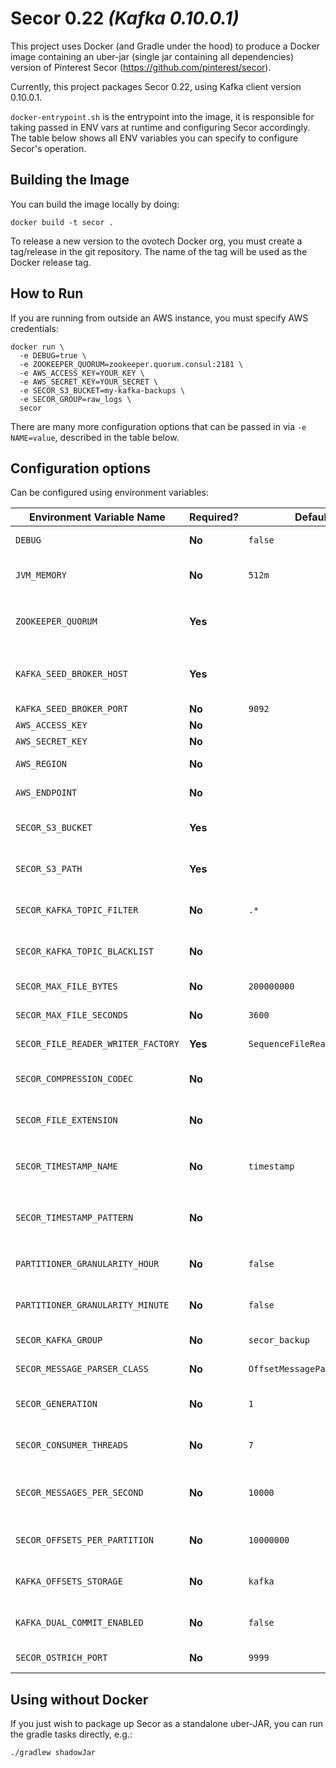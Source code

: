 # Secor 0.22 _(Kafka 0.10.0.1)_

This project uses Docker (and Gradle under the hood) to produce a Docker image containing an uber-jar (single jar containing all dependencies) version of Pinterest Secor (https://github.com/pinterest/secor).

Currently, this project packages Secor 0.22, using Kafka client version 0.10.0.1.

`docker-entrypoint.sh` is the entrypoint into the image, it is responsible for taking passed in ENV vars at runtime and configuring Secor accordingly. The table below shows all ENV variables you can specify to configure Secor's operation.

## Building the Image

You can build the image locally by doing:

```shell
docker build -t secor .
```

To release a new version to the ovotech Docker org, you must create a tag/release in the git repository. The name of the tag will be used as the Docker release tag.

## How to Run

If you are running from outside an AWS instance, you must specify AWS credentials:

```shell
docker run \
  -e DEBUG=true \
  -e ZOOKEEPER_QUORUM=zookeeper.quorum.consul:2181 \
  -e AWS_ACCESS_KEY=YOUR_KEY \
  -e AWS_SECRET_KEY=YOUR_SECRET \
  -e SECOR_S3_BUCKET=my-kafka-backups \
  -e SECOR_GROUP=raw_logs \
  secor
```

There are many more configuration options that can be passed in via `-e NAME=value`, described in the table below.

## Configuration options

Can be configured using environment variables:

Environment Variable Name           | Required? | Default Value                      | Purpose
------------------------------------|-----------|------------------------------------|--------------------------------------------------------------------------
`DEBUG`                             | **No**    | `false`                            | Enable some debug logging
`JVM_MEMORY`                        | **No**    | `512m`                             | How much memory to give the JVM (via the `-Xmx` parameter)
`ZOOKEEPER_QUORUM`                  | **Yes**   |                                    | Zookeeper quorum (not required if `KAFKA_SEED_BROKER_HOST` is specified)
`KAFKA_SEED_BROKER_HOST`            | **Yes**   |                                    | Kafka broker hosts (not required if `ZOOKEEPER_QUORUM` is specified)
`KAFKA_SEED_BROKER_PORT`            | **No**    | `9092`                             | Kafka broker port
`AWS_ACCESS_KEY`                    | **No**    |                                    | AWS Access key
`AWS_SECRET_KEY`                    | **No**    |                                    | AWS Secret access key
`AWS_REGION`                        | **No**    |                                    | The AWS region for S3 uploading
`AWS_ENDPOINT`                      | **No**    |                                    | The AWS S3 endpoint to use for uploading
`SECOR_S3_BUCKET`                   | **Yes**   |                                    | The S3 bucket into which backups will be persisted
`SECOR_S3_PATH`                     | **Yes**   |                                    | Path within S3 bucket where sequence files are stored
`SECOR_KAFKA_TOPIC_FILTER`          | **No**    | `.*`                               | Regexp filter which topics it should replicate
`SECOR_KAFKA_TOPIC_BLACKLIST`       | **No**    |                                    | Which topics to exclude from backing up
`SECOR_MAX_FILE_BYTES`              | **No**    | `200000000`                        | Max bytes per file stored in S3
`SECOR_MAX_FILE_SECONDS`            | **No**    | `3600`                             | Max time per file before it is stored in S3
`SECOR_FILE_READER_WRITER_FACTORY`  | **Yes**   | `SequenceFileReaderWriterFactory`  | Which `WriterFactory` to use
`SECOR_COMPRESSION_CODEC`           | **No**    |                                    | Which Hadoop compression codec to use for partition files
`SECOR_FILE_EXTENSION`              | **No**    |                                    | Custom file extension to be appended to all partition names
`SECOR_TIMESTAMP_NAME`              | **No**    | `timestamp`                        | When using `DateMessageParser` what field to use in the JSON
`SECOR_TIMESTAMP_PATTERN`           | **No**    |                                    | When using `DateMessageParser` what format the timestamp is
`PARTITIONER_GRANULARITY_HOUR`      | **No**    | `false`                            | Should Secor partition the files up by hour as well as day?
`PARTITIONER_GRANULARITY_MINUTE`    | **No**    | `false`                            | Should Secor partition the files up by hour as well as hour, and day?
`SECOR_KAFKA_GROUP`                 | **No**    | `secor_backup`                     | Kafka consumer group name
`SECOR_MESSAGE_PARSER_CLASS`        | **No**    | `OffsetMessageParser`              | Which message parser factory to use
`SECOR_GENERATION`                  | **No**    | `1`                                | Generational version ID to differentiate between incompatible upgrades
`SECOR_CONSUMER_THREADS`            | **No**    | `7`                                | Number of consumer threads per Secor process
`SECOR_MESSAGES_PER_SECOND`         | **No**    | `10000`                            | Maximum number of messages consumed per second for the **entire process**
`SECOR_OFFSETS_PER_PARTITION`       | **No**    | `10000000`                         | How many offsets should be stored within a backed up partition?
`KAFKA_OFFSETS_STORAGE`             | **No**    | `kafka`                            | Should offsets be stored in Kafka or ZooKeeper?
`KAFKA_DUAL_COMMIT_ENABLED`         | **No**    | `false`                            | Should Secor commit processed offsets to Kafak AND ZooKeeper?
`SECOR_OSTRICH_PORT`                | **No**    | `9999`                             | What port should Ostrict data be sent on


## Using without Docker

If you just wish to package up Secor as a standalone uber-JAR, you can run the gradle tasks directly, e.g.:

```shell
./gradlew shadowJar
```
